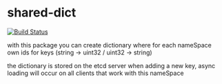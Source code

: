 # shared-dict
[![Build Status](https://travis-ci.com/d-enk/shared-dict.svg?branch=master)](https://travis-ci.com/d-enk/shared-dict)

with this package you can create dictionary where for each nameSpace own ids for keys 
(string -> uint32 / uint32 -> string)

the dictionary is stored on the etcd server
when adding a new key, async loading will occur on all clients that work with this nameSpace
